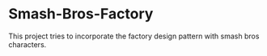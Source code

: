 # Smash-Bros-Factory

This project tries to incorporate the factory design pattern with smash bros characters.



